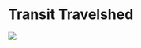 # Transit Travelshed

<a href='https://nycplanning.github.io/td-travelshed/webapp/pop.html'><img src='https://github.com/NYCPlanning/td-travelshed/blob/master/webapp/img/cover.png'> </a>

